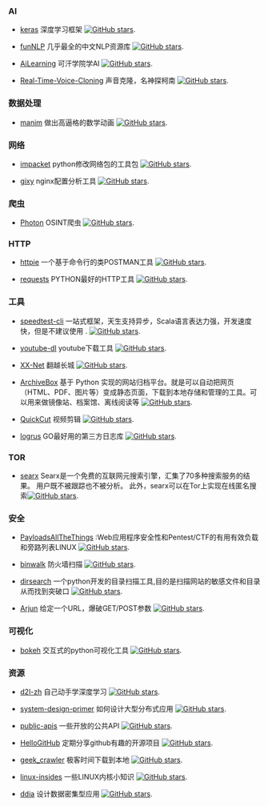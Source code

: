 ### AI

* [keras](https://github.com/keras-team/keras) 深度学习框架 [![GitHub stars](https://img.shields.io/github/stars/keras-team/keras.svg?style=social&label=Star&maxAge=2592000)](https://github.com/keras-team/keras).

* [funNLP](https://github.com/fighting41love/funNLP) 几乎最全的中文NLP资源库 [![GitHub stars](https://img.shields.io/github/stars/fighting41love/funNLP.svg?style=social&label=Star&maxAge=2592000)](https://github.com/fighting41love/funNLP).

* [AiLearning](https://github.com/apachecn/AiLearning) 可汗学院学AI [![GitHub stars](https://img.shields.io/github/stars/apachecn/AiLearning.svg?style=social&label=Star&maxAge=2592000)](https://github.com/apachecn/AiLearning).

* [Real-Time-Voice-Cloning](https://github.com/CorentinJ/Real-Time-Voice-Cloning) 声音克隆，名神探柯南 [![GitHub stars](https://img.shields.io/github/stars/CorentinJ/Real-Time-Voice-Cloning.svg?style=social&label=Star&maxAge=2592000)](https://github.com/CorentinJ/Real-Time-Voice-Cloning).

### 数据处理

* [manim](https://github.com/3b1b/manim) 做出高逼格的数学动画  [![GitHub stars](https://img.shields.io/github/stars/3b1b/manim.svg?style=social&label=Star&maxAge=2592000)](https://github.com/3b1b/manim).


### 网络

* [impacket](https://github.com/SecureAuthCorp/impacket) python修改网络包的工具包  [![GitHub stars](https://img.shields.io/github/stars/SecureAuthCorp/impacket.svg?style=social&label=Star&maxAge=2592000)](https://github.com/SecureAuthCorp/impacket).

* [gixy](https://github.com/yandex/gixy) nginx配置分析工具  [![GitHub stars](https://img.shields.io/github/stars/yandex/gixy.svg?style=social&label=Star&maxAge=2592000)](https://github.com/yandex/gixy).

### 爬虫

* [Photon](https://github.com/s0md3v/Photon) OSINT爬虫  [![GitHub stars](https://img.shields.io/github/stars/s0md3v/Photon.svg?style=social&label=Star&maxAge=2592000)](https://github.com/s0md3v/Photon).

### HTTP

* [httpie](https://github.com/httpie/httpie) 一个基于命令行的类POSTMAN工具  [![GitHub stars](https://img.shields.io/github/stars/httpie/httpie.svg?style=social&label=Star&maxAge=2592000)](https://github.com/httpie/httpie).

* [requests](https://github.com/psf/requests) PYTHON最好的HTTP工具  [![GitHub stars](https://img.shields.io/github/stars/psf/requests.svg?style=social&label=Star&maxAge=2592000)](https://github.com/psf/requests).

### 工具

* [speedtest-cli](https://github.com/sivel/speedtest-cli) 一站式框架，天生支持异步，Scala语言表达力强，开发速度快，但是不建议使用 . [![GitHub stars](https://img.shields.io/github/stars/sivel/speedtest-cli.svg?style=social&label=Star&maxAge=2592000)](https://github.com/sivel/speedtest-cli).

* [youtube-dl](https://github.com/ytdl-org/youtube-dl) youtube下载工具  [![GitHub stars](https://img.shields.io/github/stars/ytdl-org/youtube-dl.svg?style=social&label=Star&maxAge=2592000)](https://github.com/ytdl-org/youtube-dl).

* [XX-Net](https://github.com/XX-net/XX-Net) 翻越长城  [![GitHub stars](https://img.shields.io/github/stars/XX-net/XX-Net.svg?style=social&label=Star&maxAge=2592000)](https://github.com/XX-net/XX-Net).

* [ArchiveBox](https://github.com/ArchiveBox/ArchiveBox) 基于 Python 实现的网站归档平台。就是可以自动把网页（HTML、PDF、图片等）变成静态页面，下载到本地存储和管理的工具。可以用来做镜像站、档案馆、离线阅读等  [![GitHub stars](https://img.shields.io/github/stars/ArchiveBox/ArchiveBox.svg?style=social&label=Star&maxAge=2592000)](https://github.com/ArchiveBox/ArchiveBox).

* [QuickCut](https://github.com/HaujetZhao/QuickCut) 视频剪辑 [![GitHub stars](https://img.shields.io/github/stars/HaujetZhao/QuickCut.svg?style=social&label=Star&maxAge=2592000)](https://github.com/HaujetZhao/QuickCut).

* [logrus](https://github.com/sirupsen/logrus) GO最好用的第三方日志库 [![GitHub stars](https://img.shields.io/github/stars/sirupsen/logrus.svg?style=social&label=Star&maxAge=2592000)](https://github.com/sirupsen/logrus).

### TOR

* [searx](https://github.com/searx/searx) Searx是一个免费的互联网元搜索引擎，汇集了70多种搜索服务的结果。 用户既不被跟踪也不被分析。 此外，searx可以在Tor上实现在线匿名搜索[![GitHub stars](https://img.shields.io/github/stars/searx/searx.svg?style=social&label=Star&maxAge=2592000)](https://github.com/searx/searx).

### 安全

* [PayloadsAllTheThings](https://github.com/swisskyrepo/PayloadsAllTheThings) :Web应用程序安全性和Pentest/CTF的有用有效负载和旁路列表LINUX [![GitHub stars](https://img.shields.io/github/stars/swisskyrepo/PayloadsAllTheThings.svg?style=social&label=Star&maxAge=2592000)](https://github.com/swisskyrepo/PayloadsAllTheThings).

* [binwalk](https://github.com/ReFirmLabs/binwalk) 防火墙扫描 [![GitHub stars](https://img.shields.io/github/stars/ReFirmLabs/binwalk.svg?style=social&label=Star&maxAge=2592000)](https://github.com/ReFirmLabs/binwalk).

* [dirsearch](https://github.com/maurosoria/dirsearch) 一个python开发的目录扫描工具,目的是扫描网站的敏感文件和目录从而找到突破口 [![GitHub stars](https://img.shields.io/github/stars/maurosoria/dirsearch.svg?style=social&label=Star&maxAge=2592000)](https://github.com/maurosoria/dirsearch).

* [Arjun](https://github.com/s0md3v/Arjun) 给定一个URL，爆破GET/POST参数 [![GitHub stars](https://img.shields.io/github/stars/s0md3v/Arjun.svg?style=social&label=Star&maxAge=2592000)](https://github.com/s0md3v/Arjun).

### 可视化

* [bokeh](https://github.com/bokeh/bokeh) 交互式的python可视化工具 [![GitHub stars](https://img.shields.io/github/stars/bokeh/bokeh.svg?style=social&label=Star&maxAge=2592000)](https://github.com/bokeh/bokeh).

### 资源

* [d2l-zh](https://github.com/d2l-ai/d2l-zh) 自己动手学深度学习 [![GitHub stars](https://img.shields.io/github/stars/d2l-ai/d2l-zh.svg?style=social&label=Star&maxAge=2592000)](https://github.com/d2l-ai/d2l-zh).

* [system-design-primer](https://github.com/donnemartin/system-design-primer) 如何设计大型分布式应用 [![GitHub stars](https://img.shields.io/github/stars/donnemartin/system-design-primer.svg?style=social&label=Star&maxAge=2592000)](https://github.com/donnemartin/system-design-primer).

* [public-apis](https://github.com/public-apis/public-apis) 一些开放的公共API [![GitHub stars](https://img.shields.io/github/stars/public-apis/public-apis.svg?style=social&label=Star&maxAge=2592000)](https://github.com/public-apis/public-apis).

* [HelloGitHub](https://github.com/521xueweihan/HelloGitHub) 定期分享github有趣的开源项目 [![GitHub stars](https://img.shields.io/github/stars/521xueweihan/HelloGitHub.svg?style=social&label=Star&maxAge=2592000)](https://github.com/521xueweihan/HelloGitHub).

* [geek_crawler](https://github.com/zhengxiaotian/geek_crawler) 极客时间下载到本地 [![GitHub stars](https://img.shields.io/github/stars/zhengxiaotian/geek_crawler.svg?style=social&label=Star&maxAge=2592000)](https://github.com/zhengxiaotian/geek_crawler).

* [linux-insides](https://github.com/0xAX/linux-insides)  一些LINUX内核小知识 [![GitHub stars](https://img.shields.io/github/stars/0xAX/linux-insides.svg?style=social&label=Star&maxAge=2592000)](https://github.com/0xAX/linux-insides).

* [ddia](https://github.com/Vonng/ddia)  设计数据密集型应用 [![GitHub stars](https://img.shields.io/github/stars/Vonng/ddia.svg?style=social&label=Star&maxAge=2592000)](https://github.com/Vonng/ddia).
